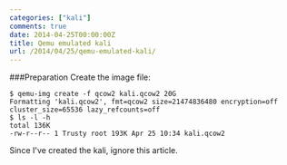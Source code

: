 ```yaml
---
categories: ["kali"]
comments: true
date: 2014-04-25T00:00:00Z
title: Qemu emulated kali
url: /2014/04/25/qemu-emulated-kali/
---
```


###Preparation
Create the image file:    

```
$ qemu-img create -f qcow2 kali.qcow2 20G
Formatting 'kali.qcow2', fmt=qcow2 size=21474836480 encryption=off cluster_size=65536 lazy_refcounts=off 
$ ls -l -h
total 136K
-rw-r--r-- 1 Trusty root 193K Apr 25 10:34 kali.qcow2

```

Since I've created the kali, ignore this article.    
